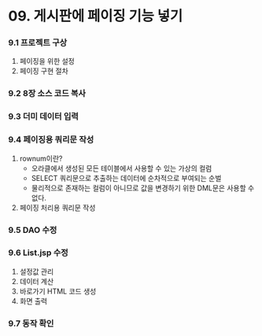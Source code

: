 # 09. 게시판에 페이징 기능 넣기

### 9.1 프로젝트 구상

1. 페이징을 위한 설정
2. 페이징 구현 절차



### 9.2 8장 소스 코드 복사



### 9.3 더미 데이터 입력



### 9.4 페이징용 쿼리문 작성

1. rownum이란?
   - 오라클에서 생성된 모든 테이블에서 사용할 수 있는 가상의 컬럼
   - SELECT 쿼리문으로 추출하는 데이터에 순차적으로 부여되는 순벌
   - 물리적으로 존재하는 컬럼이 아니므로 값을 변경하기 위한 DML문은 사용할 수 없다.
2. 페이징 처리용 쿼리문 작성



### 9.5 DAO 수정



### 9.6 List.jsp 수정

1. 설정값 관리
2. 데이터 계산
3. 바로가기 HTML 코드 생성
4. 화면 출력



### 9.7 동작 확인

